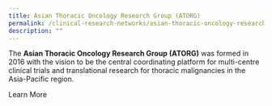 ```yaml
---
title: Asian Thoracic Oncology Research Group (ATORG)
permalink: /clinical-research-networks/asian-thoracic-oncology-research-group-atorg/
description: ""
---
```

The **Asian Thoracic Oncology Research Group (ATORG)** was formed in 2016 with the vision to be the central coordinating platform for multi-centre clinical trials and translational research for thoracic malignancies in the Asia-Pacific region.

Learn More